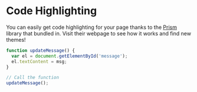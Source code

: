 # Code Highlighting

You can easily get code highlighting for your page thanks to the <a href="http://prismjs.com/">Prism</a> library that bundled in. Visit their webpage to see how it works and find new themes!

```javascript
function updateMessage() {
  var el = document.getElementById('message');
  el.textContent = msg;
}

// Call the function
updateMessage();
```
